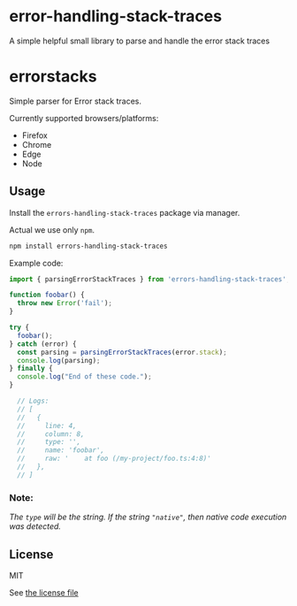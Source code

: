 # error-handling-stack-traces

A simple helpful small library to parse and handle the error stack traces

# errorstacks

Simple parser for Error stack traces.

Currently supported browsers/platforms:

- Firefox
- Chrome
- Edge
- Node

## Usage

Install the `errors-handling-stack-traces` package via manager. 

Actual we use only `npm`.

```bash
npm install errors-handling-stack-traces
```

Example code:

```js
import { parsingErrorStackTraces } from 'errors-handling-stack-traces';

function foobar() {
  throw new Error('fail');
}

try {
  foobar();
} catch (error) {
  const parsing = parsingErrorStackTraces(error.stack);
  console.log(parsing);
} finally {
  console.log("End of these code.");
}

  // Logs:
  // [
  //   {
  //     line: 4,
  //     column: 8,
  //     type: '',
  //     name: 'foobar',
  //     raw: '    at foo (/my-project/foo.ts:4:8)'
  //   },
  // ]
```

### Note: 
_The `type` will be the string._
_If the string `"native"`, then native code execution was detected._

## License

MIT

See [the license file](./LICENSE)
